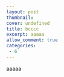 ```yaml
---
layout: post
thumbnail: 
cover: undefined
title: bcccc
excerpt: aaaaa
allow_comment: true
categories: 
 - 6
---
```

aaaaa